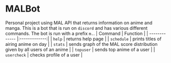 # MALBot
Personal project using MAL API that returns information on anime and manga. This is a bot that is run on ``discord`` and has various different commands. The bot is run with a prefix ``m.``. 
| Command       | Function      |
| ------------- |:-------------:|
| ``help``      | returns help page |
| ``schedule``  | prints titles of airing anime on day     |
| ``stats``     | sends graph  of the MAL score distribution given by all users of an anime     | 
| ``topuser``   | sends top anime of a user |
| ``usercheck`` | checks profile of a user |
